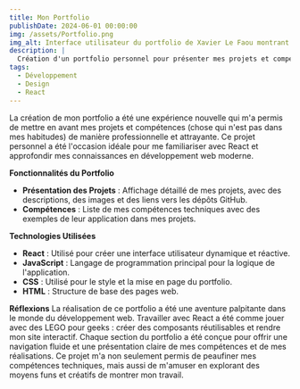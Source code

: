 ```yaml
---
title: Mon Portfolio
publishDate: 2024-06-01 00:00:00
img: /assets/Portfolio.png
img_alt: Interface utilisateur du portfolio de Xavier Le Faou montrant divers projets
description: |
  Création d'un portfolio personnel pour présenter mes projets et compétences.
tags:
  - Développement
  - Design
  - React
---
```


La création de mon portfolio a été une expérience nouvelle qui m'a permis de mettre en avant mes projets et compétences (chose qui n'est pas dans mes habitudes) de manière professionnelle et attrayante. Ce projet personnel a été l'occasion idéale pour me familiariser avec React et approfondir mes connaissances en développement web moderne.

**Fonctionnalités du Portfolio**
- **Présentation des Projets** : Affichage détaillé de mes projets, avec des descriptions, des images et des liens vers les dépôts GitHub.
- **Compétences** : Liste de mes compétences techniques avec des exemples de leur application dans mes projets.


**Technologies Utilisées**
- **React** : Utilisé pour créer une interface utilisateur dynamique et réactive.
- **JavaScript** : Langage de programmation principal pour la logique de l'application.
- **CSS** : Utilisé pour le style et la mise en page du portfolio.
- **HTML** : Structure de base des pages web.


**Réflexions**
La réalisation de ce portfolio a été une aventure palpitante dans le monde du développement web. Travailler avec React a été comme jouer avec des LEGO pour geeks : créer des composants réutilisables et rendre mon site interactif. Chaque section du portfolio a été conçue pour offrir une navigation fluide et une présentation claire de mes compétences et de mes réalisations. Ce projet m'a non seulement permis de peaufiner mes compétences techniques, mais aussi de m'amuser en explorant des moyens funs et créatifs de montrer mon travail.
